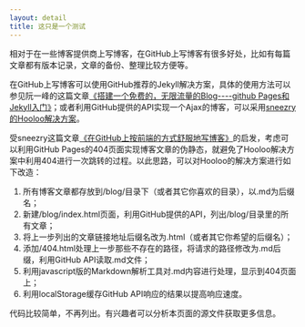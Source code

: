 ```yaml
---
layout: detail
title: 这只是一个测试
---
```

相对于在一些博客提供商上写博客，在GitHub上写博客有很多好处，比如有每篇文章都有版本记录，文章的备份、整理比较方便等。

在GitHub上写博客可以使用GitHub推荐的Jekyll解决方案，具体的使用方法可以参见阮一峰的这篇文章[《搭建一个免费的，无限流量的Blog----github Pages和Jekyll入门》][1]；或者利用GitHub提供的API实现一个Ajax的博客，可以采用[sneezry的Hooloo解决方案][2]。

受sneezry这篇文章[《在GitHub上按前端的方式舒服地写博客》][3]的启发，考虑可以利用GitHub Pages的404页面实现博客文章的伪静态，就避免了Hooloo解决方案中利用404进行一次跳转的过程。以此思路，可以对Hooloo的解决方案进行如下改造：

1. 所有博客文章都存放到/blog/目录下（或者其它你喜欢的目录），以.md为后缀名；
2. 新建/blog/index.html页面，利用GitHub提供的API，列出/blog/目录里的所有文章；
3. 将上一步列出的文章链接地址后缀名改为.html（或者其它你希望的后缀名）；
4. 添加/404.html处理上一步那些不存在的路径，将请求的路径修改为.md后缀，利用GitHub API读取.md文件；
5. 利用javascript版的Markdown解析工具对.md内容进行处理，显示到404页面上；
6. 利用localStorage缓存GitHub API响应的结果以提高响应速度。

代码比较简单，不再列出。有兴趣者可以分析本页面的源文件获取更多信息。

[1]:http://www.ruanyifeng.com/blog/2012/08/blogging_with_jekyll.html
[2]:https://github.com/sneezry/Hooloo
[3]:http://szy.me/q3p

